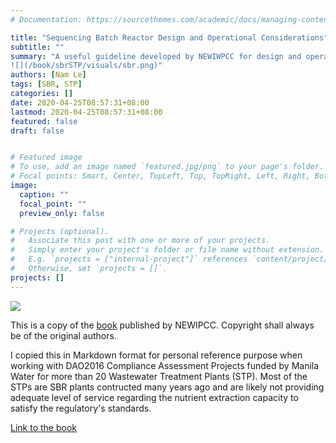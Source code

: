 ```yaml
---
# Documentation: https://sourcethemes.com/academic/docs/managing-content/

title: "Sequencing Batch Reactor Design and Operational Considerations"
subtitle: ""
summary: "A useful guideline developed by NEWIWPCC for design and operation of SBR wastewater treatment plants
![](/book/sbrSTP/visuals/sbr.png)"
authors: [Nam Le]
tags: [SBR, STP]
categories: []
date: 2020-04-25T08:57:31+08:00
lastmod: 2020-04-25T08:57:31+08:00
featured: false
draft: false


# Featured image
# To use, add an image named `featured.jpg/png` to your page's folder.
# Focal points: Smart, Center, TopLeft, Top, TopRight, Left, Right, BottomLeft, Bottom, BottomRight.
image:
  caption: ""
  focal_point: ""
  preview_only: false

# Projects (optional).
#   Associate this post with one or more of your projects.
#   Simply enter your project's folder or file name without extension.
#   E.g. `projects = ["internal-project"]` references `content/project/deep-learning/index.md`.
#   Otherwise, set `projects = []`.
projects: []
---
```


![](/book/sbrSTP/visuals/sbr.png)

This is a copy of the [book](https://www.neiwpcc.org/neiwpcc_docs/sbr_manual.pdf) published by NEWIPCC. Copyright shall always be of the original authors.

I copied this in Markdown format for personal reference purpose when working with DAO2016 Compliance Assessment Projects funded by Manila Water for more than 20 Wastewater Treatment Plants (STP). Most of the STPs are SBR plants contructed many years ago and are likely not providing adequate level of service regarding the nutrient extraction capacity to satisfy the regulatory's standards.

[Link to the book](/book/sbrSTP/index.html)
